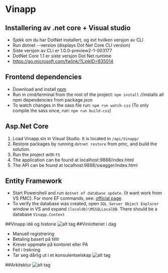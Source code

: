 Vinapp
=========================

## Installering av .net core + Visual studio
* Sjekk om du har DotNet installert, og evt hvilken versjon av CLI
* Run dotnet --version (displays Dot Net Core CLI version)
* Siste versjon av CLI er 1.0.0-preview2-1-003177
* DotNet Core 1.1 er siste versjon Dot Net runtime
* https://go.microsoft.com/fwlink/?LinkID=835014


## Frontend dependencies
* Download and install [npm](https://nodejs.org/en/)
* Run in cmd/terminal from the root of the project: `npm install` //installs all npm dependencies from package.json
* To watch changes in the sass file run: `npm run watch-css` (To only compile the sass once, run: `npm run build-css`)

## Asp.Net Core
1. Load Vinapp.sln in Visual Studio. It is located in `/api/Vinapp/`
2. Restore packages by running `dotnet restore` from pmc, and build the solution.
3. Run the project with  `F5`
4. The application can be found at localhost:9888/index.html
5. The API can be found at localhost:9888/swagger/index.html


## Entity Framework
* Start Powershell and run `dotnet ef database update`. (It want work from VS PMC). For more EF commands, see: [official page](https://github.com/aspnet/EntityFramework.Docs/blob/master/entity-framework/core/miscellaneous/cli/dotnet.md)
* To verify the database was created, open `SQL Server Object Explorer` window in VS and expand `(localdb)\MSSQLLocalDB`. There should be a database `Vinapp.Context`

##Vinapp idè og historie
![alt tag](https://cloud.githubusercontent.com/assets/1454269/23453078/3813df0e-fe67-11e6-89ce-09fd380932a3.png)
##Vinlotteriet i dag
* Manuell registrering
* Betaling basert på tillit
* Krever oppmøte på kontoret eller PA
* Feil i trekning
* Tar seg dårlig ut i et konsulentselskap
![alt tag](https://cloud.githubusercontent.com/assets/1454269/23453079/381673fe-fe67-11e6-930c-669c8c15aa17.jpg)

##Arkitektur
![alt tag](https://cloud.githubusercontent.com/assets/1454269/23453080/38168c54-fe67-11e6-948e-d44f123e3ada.png)
